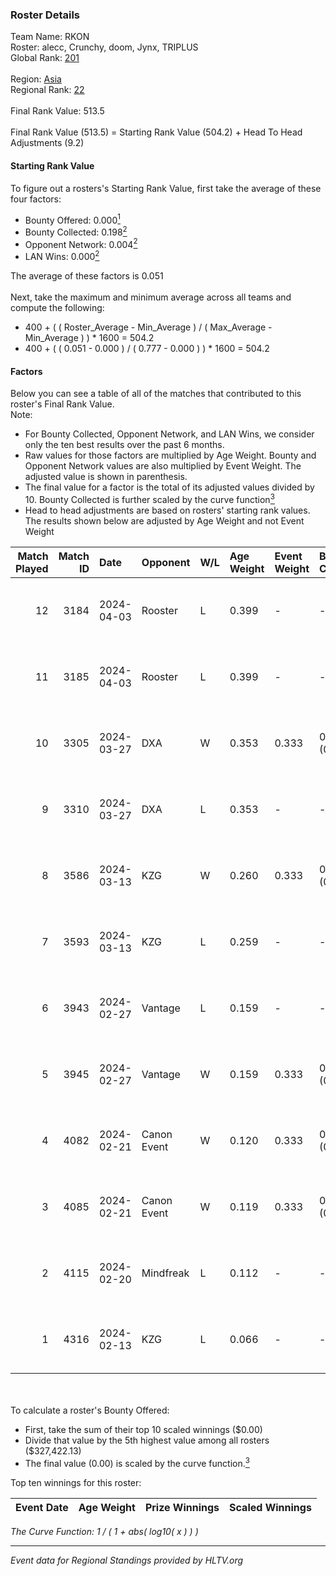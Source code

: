 ### Roster Details<br />
Team Name: RKON<br />
Roster: alecc, Crunchy, doom, Jynx, TRIPLUS<br />
Global Rank: [201](../standings_global.md)<br />
<br />
Region: [Asia]( ../standings_asia.md)<br />
Regional Rank: [22]( ../standings_asia.md)<br />
<br />
Final Rank Value:  513.5<br />
<br />
Final Rank Value (513.5) = Starting Rank Value (504.2) + Head To Head Adjustments (9.2)<br />

#### Starting Rank Value<br />
To figure out a rosters's Starting Rank Value, first take the average of these four factors:<br />
- Bounty Offered: 0.000[<sup>1</sup>](#table2)
- Bounty Collected: 0.198[<sup>2</sup>](#table1)
- Opponent Network: 0.004[<sup>2</sup>](#table1)
- LAN Wins: 0.000[<sup>2</sup>](#table1)

The average of these factors is 0.051<br />
<br />
Next, take the maximum and minimum average across all teams and compute the following:<br />
- 400 + ( ( Roster_Average - Min_Average ) / ( Max_Average - Min_Average ) ) * 1600 = 504.2
- 400 + ( ( 0.051 - 0.000 ) / ( 0.777 - 0.000 ) ) * 1600 = 504.2


#### Factors<br />
Below you can see a table of all of the matches that contributed to this roster's Final Rank Value.<br />
Note:<br />

- For Bounty Collected, Opponent Network, and LAN Wins, we consider only the ten best results over the past 6 months.
- Raw values for those factors are multiplied by Age Weight. Bounty and Opponent Network values are also multiplied by Event Weight. The adjusted value is shown in parenthesis.
- The final value for a factor is the total of its adjusted values divided by 10. Bounty Collected is further scaled by the curve function[<sup>3</sup>](#curveFunction)
- Head to head adjustments are based on rosters' starting rank values. The results shown below are adjusted by Age Weight and not Event Weight
<span id="table1"></span><br />


| Match Played | Match ID | Date       | Opponent    | W/L | Age Weight | Event Weight | Bounty Collected | Opponent Network | LAN Wins  | H2H Adj. | Roster                                 |
| -: | -: | :- | :- | :- | :- | :- | :- | :- | :- | -: | :- |
|           12 |     3184 | 2024-04-03 | Rooster     | L   | 0.399      | -            | -                | -                | -         |    -2.12 | alecc, Crunchy, doom, Jynx, TRIPLUS    |
|           11 |     3185 | 2024-04-03 | Rooster     | L   | 0.399      | -            | -                | -                | -         |    -2.17 | alecc, Crunchy, doom, Jynx, TRIPLUS    |
|           10 |     3305 | 2024-03-27 | DXA         | W   | 0.353      | 0.333        | 0.002 (0.000)    | 0.228 (0.027)    | 0 (0.000) |     8.13 | alecc, Crunchy, doom, Jynx, TRIPLUS    |
|            9 |     3310 | 2024-03-27 | DXA         | L   | 0.353      | -            | -                | -                | -         |    -3.02 | alecc, Crunchy, doom, Jynx, TRIPLUS    |
|            8 |     3586 | 2024-03-13 | KZG         | W   | 0.260      | 0.333        | 0.006 (0.000)    | 0.113 (0.010)    | 0 (0.000) |     6.09 | alecc, Crunchy, Jynx, Poccket, TRIPLUS |
|            7 |     3593 | 2024-03-13 | KZG         | L   | 0.259      | -            | -                | -                | -         |    -2.10 | alecc, Crunchy, Jynx, Poccket, TRIPLUS |
|            6 |     3943 | 2024-02-27 | Vantage     | L   | 0.159      | -            | -                | -                | -         |    -1.55 | alecc, Bumb1e, Crunchy, Jynx, TRIPLUS  |
|            5 |     3945 | 2024-02-27 | Vantage     | W   | 0.159      | 0.333        | 0.002 (0.000)    | 0.075 (0.004)    | 0 (0.000) |     3.50 | alecc, Bumb1e, Crunchy, Jynx, TRIPLUS  |
|            4 |     4082 | 2024-02-21 | Canon Event | W   | 0.120      | 0.333        | 0.000 (0.000)    | 0.000 (0.000)    | 0 (0.000) |     1.94 | alecc, Bumb1e, Crunchy, Jynx, TRIPLUS  |
|            3 |     4085 | 2024-02-21 | Canon Event | W   | 0.119      | 0.333        | 0.000 (0.000)    | 0.000 (0.000)    | 0 (0.000) |     1.95 | alecc, Bumb1e, Crunchy, Jynx, TRIPLUS  |
|            2 |     4115 | 2024-02-20 | Mindfreak   | L   | 0.112      | -            | -                | -                | -         |    -0.94 | alecc, Bumb1e, Crunchy, Jynx, TRIPLUS  |
|            1 |     4316 | 2024-02-13 | KZG         | L   | 0.066      | -            | -                | -                | -         |    -0.49 | alecc, Bumb1e, Jynx, PixeL, TRIPLUS    |

<br />
<span id="table2"></span><br />
To calculate a roster's Bounty Offered:<br />

- First, take the sum of their top 10 scaled winnings ($0.00)
- Divide that value by the 5th highest value among all rosters ($327,422.13)
- The final value (0.00) is scaled by the curve function.[<sup>3</sup>](#curveFunction)

Top ten winnings for this roster:<br />

| Event Date | Age Weight | Prize Winnings | Scaled Winnings |
| :- | -: | :- | :- |


<span id="curveFunction"></span>_The Curve Function: 1 / ( 1 + abs( log10( x ) ) )_<br />

---
_Event data for Regional Standings provided by HLTV.org_<br />
